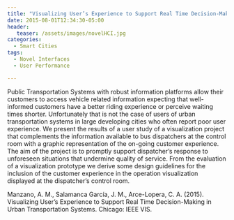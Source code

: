 ```yaml
---
title: "Visualizing User’s Experience to Support Real Time Decision-Making in Urban Transportation Systems"
date: 2015-08-01T12:34:30-05:00
header:
   teaser: /assets/images/novelHCI.jpg
categories:
  - Smart Cities
tags:
  - Novel Interfaces
  - User Performance

---
```

Public Transportation Systems with robust information platforms allow their customers to access 
vehicle related information expecting that well-informed customers have a better riding experience 
or perceive waiting times shorter. Unfortunately that is not the case of users of urban transportation 
systems in large developing cities who often report poor user experience. We present the results of a 
user study of a visualization project that complements the information available to bus dispatchers at the 
control room with a graphic representation of the on-going customer experience. The aim of the project is to 
promptly support dispatcher’s response to unforeseen situations that undermine quality of service. 
From the evaluation of a visualization prototype we derive some design guidelines for the inclusion of the 
customer experience in the operation visualization displayed at the dispatcher’s control room.

Manzano, A. M., Salamanca García, J. M., Arce-Lopera, C. A.  (2015). 
Visualizing User’s Experience to Support Real Time Decision-Making in Urban Transportation Systems. 
Chicago: IEEE VIS.